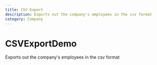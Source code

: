 ```yaml
---
title: CSV Export
description: Exports out the company's employees in the csv format
category: Company
---
```



# CSVExportDemo

Exports out the company's employees in the csv format

<CSVExportDemo />
